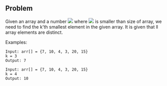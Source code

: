 ## Problem
Given an array and a number <img src="https://latex.codecogs.com/svg.latex?\Large&space;K"> where <img src="https://latex.codecogs.com/svg.latex?\Large&space;K"> is smaller than size of array, we need to find the k’th smallest element in the given array. It is given that ll array elements are distinct.

Examples:

    Input: arr[] = {7, 10, 4, 3, 20, 15}
    k = 3
    Output: 7

    Input: arr[] = {7, 10, 4, 3, 20, 15}
    k = 4
    Output: 10 

